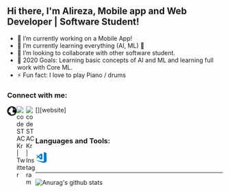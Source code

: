 ## Hi there, I'm Alireza, Mobile app and Web Developer | Software Student!
- 🔭 I’m currently working on a Mobile App!
- 🌱 I’m currently learning everything (AI, ML) 🤣
- 👯 I’m looking to collaborate with other software student.
- 🥅 2020 Goals: Learning basic concepts of AI and ML and learning full work with Core ML.
- ⚡ Fun fact: I love to play Piano / drums

### Connect with me:

[<img align="left" alt="codeSTACKr.com" width="22px" src="https://raw.githubusercontent.com/iconic/open-iconic/master/svg/globe.svg" />][website]
[<img align="left" alt="codeSTACKr | Twitter" width="22px" src="https://cdn.jsdelivr.net/npm/simple-icons@v3/icons/twitter.svg" />][twitter]
[<img align="left" alt="codeSTACKr | Instagram" width="22px" src="https://cdn.jsdelivr.net/npm/simple-icons@v3/icons/instagram.svg" />][instagram]

<br />

### Languages and Tools:

<img align="left" alt="Visual Studio Code" width="26px" src="https://raw.githubusercontent.com/github/explore/80688e429a7d4ef2fca1e82350fe8e3517d3494d/topics/visual-studio-code/visual-studio-code.png" />

<br />
<br />

---

![Anurag's github stats](https://github-readme-stats.vercel.app/api?username=AlirezaSoltaniNeshan&show_icons=true&theme=radical)

[twitter]: https://twitter.com/alirezacodes
[instagram]: https://www.instagram.com/alireza.codes/
[telegram]: t.me/asncodes

